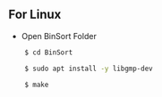 ## For Linux
- Open BinSort Folder
```sh
    $ cd BinSort 

    $ sudo apt install -y libgmp-dev
    
    $ make
